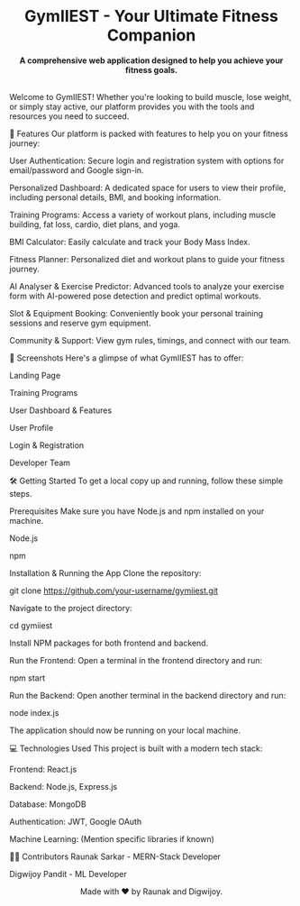 <div align="center">
<br />
<h1>GymIIEST - Your Ultimate Fitness Companion</h1>
<strong>A comprehensive web application designed to help you achieve your fitness goals.</strong>
<br />
<br />
</div>

Welcome to GymIIEST! Whether you're looking to build muscle, lose weight, or simply stay active, our platform provides you with the tools and resources you need to succeed.

🚀 Features
Our platform is packed with features to help you on your fitness journey:

User Authentication: Secure login and registration system with options for email/password and Google sign-in.

Personalized Dashboard: A dedicated space for users to view their profile, including personal details, BMI, and booking information.

Training Programs: Access a variety of workout plans, including muscle building, fat loss, cardio, diet plans, and yoga.

BMI Calculator: Easily calculate and track your Body Mass Index.

Fitness Planner: Personalized diet and workout plans to guide your fitness journey.

AI Analyser & Exercise Predictor: Advanced tools to analyze your exercise form with AI-powered pose detection and predict optimal workouts.

Slot & Equipment Booking: Conveniently book your personal training sessions and reserve gym equipment.

Community & Support: View gym rules, timings, and connect with our team.

📸 Screenshots
Here's a glimpse of what GymIIEST has to offer:

Landing Page

Training Programs





User Dashboard & Features

User Profile





Login & Registration

Developer Team





🛠️ Getting Started
To get a local copy up and running, follow these simple steps.

Prerequisites
Make sure you have Node.js and npm installed on your machine.

Node.js

npm

Installation & Running the App
Clone the repository:

git clone https://github.com/your-username/gymiiest.git

Navigate to the project directory:

cd gymiiest

Install NPM packages for both frontend and backend.

Run the Frontend:
Open a terminal in the frontend directory and run:

npm start

Run the Backend:
Open another terminal in the backend directory and run:

node index.js

The application should now be running on your local machine.

💻 Technologies Used
This project is built with a modern tech stack:

Frontend: React.js

Backend: Node.js, Express.js

Database: MongoDB

Authentication: JWT, Google OAuth

Machine Learning: (Mention specific libraries if known)

🧑‍💻 Contributors
Raunak Sarkar - MERN-Stack Developer

Digwijoy Pandit - ML Developer

<div align="center">
Made with ❤️ by Raunak and Digwijoy.
</div>
